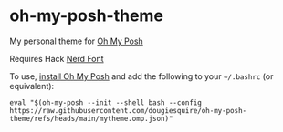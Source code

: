 # oh-my-posh-theme
My personal theme for [Oh My Posh](https://ohmyposh.dev/)

Requires Hack [Nerd Font](https://www.nerdfonts.com/#home)

To use, [install Oh My Posh](https://ohmyposh.dev/docs/installation/linux) and add the following to your `~/.bashrc` (or equivalent):

```
eval "$(oh-my-posh --init --shell bash --config https://raw.githubusercontent.com/dougiesquire/oh-my-posh-theme/refs/heads/main/mytheme.omp.json)"
```
